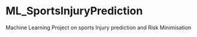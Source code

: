 # ML_SportsInjuryPrediction
Machine Learning Project on sports Injury prediction and Risk Minimisation 
